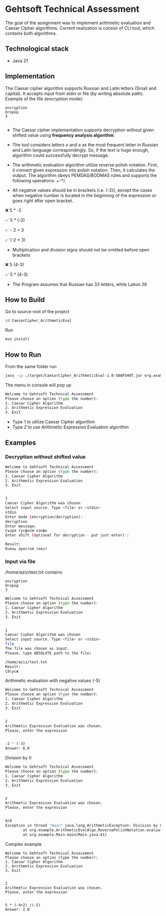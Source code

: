 # Gehtsoft Technical Assessment
The goal of the assignment was to implement arithmetic evaluation and Caesar Cipher algorithms. Current realization is consist of CLI tool, which contains both algorithms.

## Technological stack
- Java 21

## Implementation
The Caesar cipher algorithm supports Russian and Latin letters (Small and capital). It accepts input from stdin or file (by writing absolute path).
Example of the file (encryption mode):
```
encryption
Огород
3


```
- The Caesar cipher implementation supports decryption without given shifted value using **frequency analysis algorithm**.
- The tool considers letters *о* and *e* as the most frequent letter in Russian and Latin language correspondingly. So, if the text is huge enough, algorithm could successfully decrypt message. 

- The arithmetic evaluation algorithm utilize reverse polish notation. First, it convert given expression into polish notation.  Then, it calculates the output. The algorithm obeys PEMDAS/BODMAS rules and supports the following operations:
 +-*/. 
- All negative values should be in brackets (i.e. (-2)), except the cases  when negative number is located in the beginning of the expression or goes right after open bracket.

 ❌ 5 * -2

 ✅ 5 * (-2)

 ✅ - 2 + 3

 ✅ (-2 * 3)


- Multiplication and division signs should not be omitted before open brackets

❌ 5 (4-3)
  
✅ 5 * (4-3)

- The Program assumes that Russian has 33 letters, while Lation 26

## How to Build

Go to source root of the project
```bash
cd CaesarCipher_ArithmeticEval
```
Run 
```bash
mvn install
```

## How to Run
From the same folder run
```bash
java -cp ./target/CaesarCipher_ArithmeticEval-1.0-SNAPSHOT.jar org.example.Main

```
The menu in console will pop up
```bash
Welcome to Gehtsoft Technical Assessment
Please choose an option (type the number):
1. Caesar Cipher Algorithm
2. Arithmetic Expression Evaluation
3. Exit

```

- Type *1* to utilize Caesar Cipher algorithm
- Type *2* to use Arithmetic Expression Evaluation algorithm

## Examples
### Decryption without shifted value
```bash
Welcome to Gehtsoft Technical Assessment
Please choose an option (type the number):
1. Caesar Cipher Algorithm
2. Arithmetic Expression Evaluation
3. Exit


1
Caesar Cipher Algorithm was chosen
Select input source. Type <file> or <stdin>
stdin
Enter mode (encryption/decryption):
decryption
Enter message:
Съзря тусфхсм хзнфх
Enter shift (optional for decryption - put just enter) :

Result:
Очень простой текст
```
### Input via file
/home/aziz/test.txt contains
```
encryption
Огород
3
```
```bash
Welcome to Gehtsoft Technical Assessment
Please choose an option (type the number):
1. Caesar Cipher Algorithm
2. Arithmetic Expression Evaluation
3. Exit


1
Caesar Cipher Algorithm was chosen
Select input source. Type <file> or <stdin>
file
The file was chosen as input.
Please, type ABSOLUTE path to the file:

/home/aziz/test.txt
Result:
Сёсусж

```

Arithmetic evaluation with negative values (-5)

```bash
Welcome to Gehtsoft Technical Assessment
Please choose an option (type the number):
1. Caesar Cipher Algorithm
2. Arithmetic Expression Evaluation
3. Exit


2  
Arithmetic Expression Evaluation was chosen.
Please, enter the expression


-2 * (-3)
Answer: 6.0


```
Division by 0 
```bash
Welcome to Gehtsoft Technical Assessment
Please choose an option (type the number):
1. Caesar Cipher Algorithm
2. Arithmetic Expression Evaluation
3. Exit


2
Arithmetic Expression Evaluation was chosen.
Please, enter the expression


0/0
Exception in thread "main" java.lang.ArithmeticException: Division by 0
        at org.example.ArithmeticEvalAlgo.ReversePolishNotation.evaluateExpression(ReversePolishNotation.java:112)
        at org.example.Main.main(Main.java:41)

```
Complex example 
```
Welcome to Gehtsoft Technical Assessment
Please choose an option (type the number):
1. Caesar Cipher Algorithm
2. Arithmetic Expression Evaluation
3. Exit


2
Arithmetic Expression Evaluation was chosen.
Please, enter the expression


5 * (-4+2) /(-5)
Answer: 2.0

```
